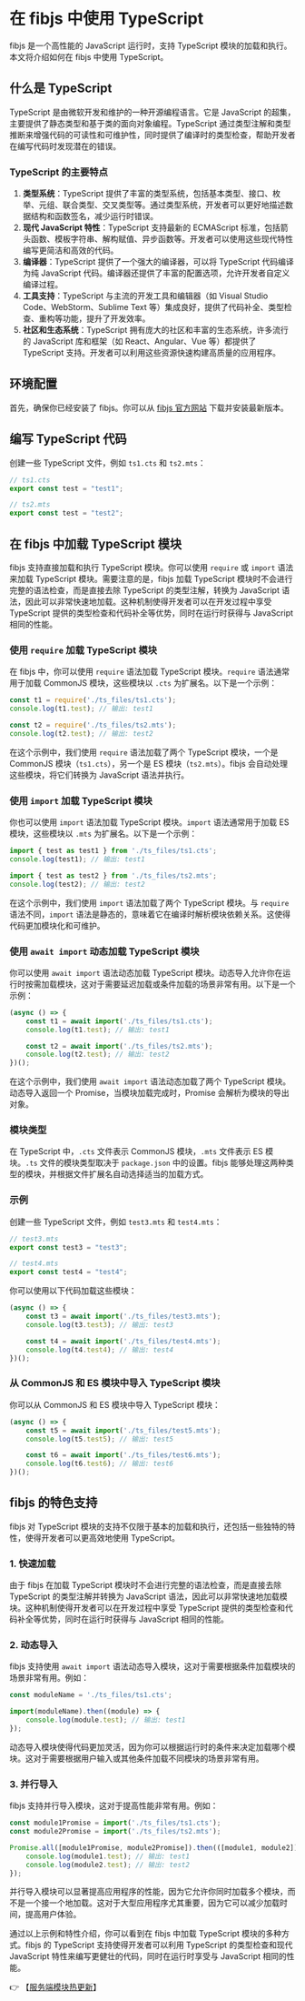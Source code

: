 # 在 fibjs 中使用 TypeScript

fibjs 是一个高性能的 JavaScript 运行时，支持 TypeScript 模块的加载和执行。本文将介绍如何在 fibjs 中使用 TypeScript。

## 什么是 TypeScript

TypeScript 是由微软开发和维护的一种开源编程语言。它是 JavaScript 的超集，主要提供了静态类型和基于类的面向对象编程。TypeScript 通过类型注解和类型推断来增强代码的可读性和可维护性，同时提供了编译时的类型检查，帮助开发者在编写代码时发现潜在的错误。

### TypeScript 的主要特点

1. **类型系统**：TypeScript 提供了丰富的类型系统，包括基本类型、接口、枚举、元组、联合类型、交叉类型等。通过类型系统，开发者可以更好地描述数据结构和函数签名，减少运行时错误。
2. **现代 JavaScript 特性**：TypeScript 支持最新的 ECMAScript 标准，包括箭头函数、模板字符串、解构赋值、异步函数等。开发者可以使用这些现代特性编写更简洁和高效的代码。
3. **编译器**：TypeScript 提供了一个强大的编译器，可以将 TypeScript 代码编译为纯 JavaScript 代码。编译器还提供了丰富的配置选项，允许开发者自定义编译过程。
4. **工具支持**：TypeScript 与主流的开发工具和编辑器（如 Visual Studio Code、WebStorm、Sublime Text 等）集成良好，提供了代码补全、类型检查、重构等功能，提升了开发效率。
5. **社区和生态系统**：TypeScript 拥有庞大的社区和丰富的生态系统，许多流行的 JavaScript 库和框架（如 React、Angular、Vue 等）都提供了 TypeScript 支持。开发者可以利用这些资源快速构建高质量的应用程序。

## 环境配置

首先，确保你已经安装了 fibjs。你可以从 [fibjs 官方网站](https://fibjs.org/) 下载并安装最新版本。

## 编写 TypeScript 代码

创建一些 TypeScript 文件，例如 `ts1.cts` 和 `ts2.mts`：

```typescript
// ts1.cts
export const test = "test1";

// ts2.mts
export const test = "test2";
```

## 在 fibjs 中加载 TypeScript 模块

fibjs 支持直接加载和执行 TypeScript 模块。你可以使用 `require` 或 `import` 语法来加载 TypeScript 模块。需要注意的是，fibjs 加载 TypeScript 模块时不会进行完整的语法检查，而是直接去除 TypeScript 的类型注解，转换为 JavaScript 语法，因此可以非常快速地加载。这种机制使得开发者可以在开发过程中享受 TypeScript 提供的类型检查和代码补全等优势，同时在运行时获得与 JavaScript 相同的性能。

### 使用 `require` 加载 TypeScript 模块

在 fibjs 中，你可以使用 `require` 语法加载 TypeScript 模块。`require` 语法通常用于加载 CommonJS 模块，这些模块以 `.cts` 为扩展名。以下是一个示例：

```javascript
const t1 = require('./ts_files/ts1.cts');
console.log(t1.test); // 输出: test1

const t2 = require('./ts_files/ts2.mts');
console.log(t2.test); // 输出: test2
```

在这个示例中，我们使用 `require` 语法加载了两个 TypeScript 模块，一个是 CommonJS 模块（`ts1.cts`），另一个是 ES 模块（`ts2.mts`）。fibjs 会自动处理这些模块，将它们转换为 JavaScript 语法并执行。

### 使用 `import` 加载 TypeScript 模块

你也可以使用 `import` 语法加载 TypeScript 模块。`import` 语法通常用于加载 ES 模块，这些模块以 `.mts` 为扩展名。以下是一个示例：

```javascript
import { test as test1 } from './ts_files/ts1.cts';
console.log(test1); // 输出: test1

import { test as test2 } from './ts_files/ts2.mts';
console.log(test2); // 输出: test2
```

在这个示例中，我们使用 `import` 语法加载了两个 TypeScript 模块。与 `require` 语法不同，`import` 语法是静态的，意味着它在编译时解析模块依赖关系。这使得代码更加模块化和可维护。

### 使用 `await import` 动态加载 TypeScript 模块

你可以使用 `await import` 语法动态加载 TypeScript 模块。动态导入允许你在运行时按需加载模块，这对于需要延迟加载或条件加载的场景非常有用。以下是一个示例：

```javascript
(async () => {
    const t1 = await import('./ts_files/ts1.cts');
    console.log(t1.test); // 输出: test1

    const t2 = await import('./ts_files/ts2.mts');
    console.log(t2.test); // 输出: test2
})();
```

在这个示例中，我们使用 `await import` 语法动态加载了两个 TypeScript 模块。动态导入返回一个 Promise，当模块加载完成时，Promise 会解析为模块的导出对象。

### 模块类型

在 TypeScript 中，`.cts` 文件表示 CommonJS 模块，`.mts` 文件表示 ES 模块。`.ts` 文件的模块类型取决于 `package.json` 中的设置。fibjs 能够处理这两种类型的模块，并根据文件扩展名自动选择适当的加载方式。

### 示例

创建一些 TypeScript 文件，例如 `test3.mts` 和 `test4.mts`：

```typescript
// test3.mts
export const test3 = "test3";

// test4.mts
export const test4 = "test4";
```

你可以使用以下代码加载这些模块：

```javascript
(async () => {
    const t3 = await import('./ts_files/test3.mts');
    console.log(t3.test3); // 输出: test3

    const t4 = await import('./ts_files/test4.mts');
    console.log(t4.test4); // 输出: test4
})();
```

### 从 CommonJS 和 ES 模块中导入 TypeScript 模块

你可以从 CommonJS 和 ES 模块中导入 TypeScript 模块：

```javascript
(async () => {
    const t5 = await import('./ts_files/test5.mts');
    console.log(t5.test5); // 输出: test5

    const t6 = await import('./ts_files/test6.mts');
    console.log(t6.test6); // 输出: test6
})();
```

## fibjs 的特色支持

fibjs 对 TypeScript 模块的支持不仅限于基本的加载和执行，还包括一些独特的特性，使得开发者可以更高效地使用 TypeScript。

### 1. 快速加载

由于 fibjs 在加载 TypeScript 模块时不会进行完整的语法检查，而是直接去除 TypeScript 的类型注解并转换为 JavaScript 语法，因此可以非常快速地加载模块。这种机制使得开发者可以在开发过程中享受 TypeScript 提供的类型检查和代码补全等优势，同时在运行时获得与 JavaScript 相同的性能。

### 2. 动态导入

fibjs 支持使用 `await import` 语法动态导入模块，这对于需要根据条件加载模块的场景非常有用。例如：

```javascript
const moduleName = './ts_files/ts1.cts';

import(moduleName).then((module) => {
    console.log(module.test); // 输出: test1
});
```

动态导入模块使得代码更加灵活，因为你可以根据运行时的条件来决定加载哪个模块。这对于需要根据用户输入或其他条件加载不同模块的场景非常有用。

### 3. 并行导入

fibjs 支持并行导入模块，这对于提高性能非常有用。例如：

```javascript
const module1Promise = import('./ts_files/ts1.cts');
const module2Promise = import('./ts_files/ts2.mts');

Promise.all([module1Promise, module2Promise]).then(([module1, module2]) => {
    console.log(module1.test); // 输出: test1
    console.log(module2.test); // 输出: test2
});
```

并行导入模块可以显著提高应用程序的性能，因为它允许你同时加载多个模块，而不是一个接一个地加载。这对于大型应用程序尤其重要，因为它可以减少加载时间，提高用户体验。

通过以上示例和特性介绍，你可以看到在 fibjs 中加载 TypeScript 模块的多种方式。fibjs 的 TypeScript 支持使得开发者可以利用 TypeScript 的类型检查和现代 JavaScript 特性来编写更健壮的代码，同时在运行时享受与 JavaScript 相同的性能。

👉 【[服务端模块热更新](server-hot-update.md)】